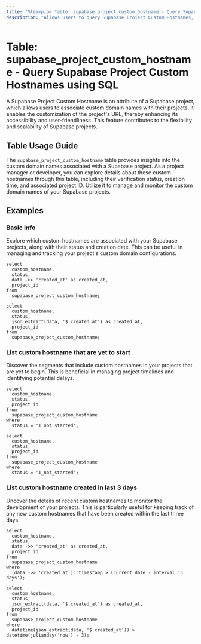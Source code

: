 ```yaml
---
title: "Steampipe Table: supabase_project_custom_hostname - Query Supabase Project Custom Hostnames using SQL"
description: "Allows users to query Supabase Project Custom Hostnames, specifically to retrieve details regarding the custom domain names associated with a Supabase project."
---
```


# Table: supabase_project_custom_hostname - Query Supabase Project Custom Hostnames using SQL

A Supabase Project Custom Hostname is an attribute of a Supabase project, which allows users to associate custom domain names with their projects. It enables the customization of the project's URL, thereby enhancing its accessibility and user-friendliness. This feature contributes to the flexibility and scalability of Supabase projects.

## Table Usage Guide

The `supabase_project_custom_hostname` table provides insights into the custom domain names associated with a Supabase project. As a project manager or developer, you can explore details about these custom hostnames through this table, including their verification status, creation time, and associated project ID. Utilize it to manage and monitor the custom domain names of your Supabase projects.

## Examples

### Basic info
Explore which custom hostnames are associated with your Supabase projects, along with their status and creation date. This can be useful in managing and tracking your project's custom domain configurations.

```sql+postgres
select
  custom_hostname,
  status,
  data ->> 'created_at' as created_at,
  project_id
from
  supabase_project_custom_hostname;
```

```sql+sqlite
select
  custom_hostname,
  status,
  json_extract(data, '$.created_at') as created_at,
  project_id
from
  supabase_project_custom_hostname;
```

### List custom hostname that are yet to start
Discover the segments that include custom hostnames in your projects that are yet to begin. This is beneficial in managing project timelines and identifying potential delays.

```sql+postgres
select
  custom_hostname,
  status,
  project_id
from
  supabase_project_custom_hostname
where
  status = '1_not_started';
```

```sql+sqlite
select
  custom_hostname,
  status,
  project_id
from
  supabase_project_custom_hostname
where
  status = '1_not_started';
```

### List custom hostname created in last 3 days
Uncover the details of recent custom hostnames to monitor the development of your projects. This is particularly useful for keeping track of any new custom hostnames that have been created within the last three days.

```sql+postgres
select
  custom_hostname,
  status,
  data ->> 'created_at' as created_at,
  project_id
from
  supabase_project_custom_hostname
where
  (data ->> 'created_at')::timestamp > (current_date - interval '3 days');
```

```sql+sqlite
select
  custom_hostname,
  status,
  json_extract(data, '$.created_at') as created_at,
  project_id
from
  supabase_project_custom_hostname
where
  datetime(json_extract(data, '$.created_at')) > datetime(julianday('now') - 3);
```